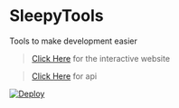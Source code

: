 # SleepyTools
Tools to make development easier

> [Click Here](https://sleepy.deta.dev/dashboard) for the interactive website

> [Click Here](https://sleepy.deta.dev/docs) for api

[![Deploy](https://button.deta.dev/1/svg)](https://github.com/SlumberDemon/SleepyTools/tree/main/website)
